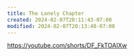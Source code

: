 ```yaml
---
title: The Lonely Chapter
created: 2024-02-07T20:11:43-07:00
modified: 2024-02-07T20:13:48-07:00
---
```


https://youtube.com/shorts/DF_FkTOAIXw
